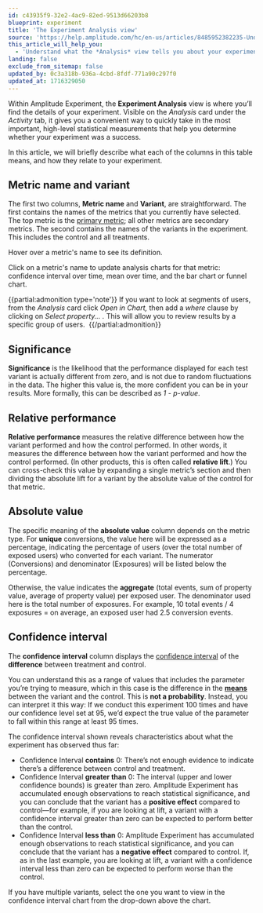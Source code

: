 ```yaml
---
id: c43935f9-32e2-4ac9-82ed-9513d66203b8
blueprint: experiment
title: 'The Experiment Analysis view'
source: 'https://help.amplitude.com/hc/en-us/articles/8485952382235-Understand-the-Experiment-Analysis-view'
this_article_will_help_you:
  - 'Understand what the *Analysis* view tells you about your experiment, and how to access it'
landing: false
exclude_from_sitemap: false
updated_by: 0c3a318b-936a-4cbd-8fdf-771a90c297f0
updated_at: 1716329050
---
```

Within Amplitude Experiment, the **Experiment Analysis** view is where you’ll find the details of your experiment. Visible on the *Analysis* card under the *Activity* tab, it gives you a convenient way to quickly take in the most important, high-level statistical measurements that help you determine whether your experiment was a success.

In this article, we will briefly describe what each of the columns in this table means, and how they relate to your experiment.

## Metric name and variant

The first two columns, **Metric name** and **Variant**, are straightforward. The first contains the names of the metrics that you currently have selected. The top metric is the [primary metric](/experiment/key-terms); all other metrics are secondary metrics. The second contains the names of the variants in the experiment. This includes the control and all treatments.

Hover over a metric's name to see its definition. 

Click on a metric's name to update analysis charts for that metric: confidence interval over time, mean over time, and the bar chart or funnel chart.

{{partial:admonition type='note'}}
 If you want to look at segments of users, from the *Analysis* card click *Open in Chart,* then add a *where* clause by clicking on *Select property... .* This will allow you to review results by a specific group of users. 
{{/partial:admonition}}

##  Significance

**Significance** is the likelihood that the performance displayed for each test variant is actually different from zero, and is not due to random fluctuations in the data. The higher this value is, the more confident you can be in your results. More formally, this can be described as *1 - p-value*.

## Relative performance

**Relative performance** measures the relative difference between how the variant performed and how the control performed. In other words, it measures the difference between how the variant performed and how the control performed. (In other products, this is often called **relative lift**.) You can cross-check this value by expanding a single metric’s section and then dividing the absolute lift for a variant by the absolute value of the control for that metric. 

## Absolute value

The specific meaning of the **absolute value** column depends on the metric type. For **unique** conversions, the value here will be expressed as a percentage, indicating the percentage of users (over the total number of exposed users) who converted for each variant. The numerator (Conversions) and denominator (Exposures) will be listed below the percentage. 

Otherwise, the value indicates the **aggregate** (total events, sum of property value, average of property value) per exposed user. The denominator used here is the total number of exposures. For example, 10 total events / 4 exposures = on average, an exposed user had 2.5 conversion events.

## Confidence interval

The **confidence interval** column displays the [confidence interval](https://en.wikipedia.org/wiki/Confidence_interval) of the **difference** between treatment and control.  

You can understand this as a range of values that includes the parameter you’re trying to measure, which in this case is the difference in the [**means**](https://en.wikipedia.org/wiki/Arithmetic_mean) between the variant and the control. This is **not a probability**. Instead, you can interpret it this way: If we conduct this experiment 100 times and have our confidence level set at 95, we’d expect the true value of the parameter to fall within this range at least 95 times.

The confidence interval shown reveals characteristics about what the experiment has observed thus far:

* Confidence Interval **contains** 0: There’s not enough evidence to indicate there’s a difference between control and treatment.
* Confidence Interval **greater than** 0: The interval (upper and lower confidence bounds) is greater than zero. Amplitude Experiment has accumulated enough observations to reach statistical significance, and you can conclude that the variant has a **positive effect** compared to control—for example, if you are looking at lift, a variant with a confidence interval greater than zero can be expected to perform better than the control.
* Confidence Interval **less than** 0: Amplitude Experiment has accumulated enough observations to reach statistical significance, and you can conclude that the variant has a **negative effect** compared to control. If, as in the last example, you are looking at lift, a variant with a confidence interval less than zero can be expected to perform worse than the control.

If you have multiple variants, select the one you want to view in the confidence interval chart from the drop-down above the chart.